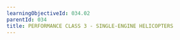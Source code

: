 ```yaml
---
learningObjectiveId: 034.02
parentId: 034
title: PERFORMANCE CLASS 3 - SINGLE-ENGINE HELICOPTERS
---
```



